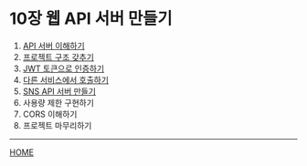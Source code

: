 # 10장 웹 API 서버 만들기

1. [API 서버 이해하기](./01.md)
2. [프로젝트 구조 갖추기](./02.md)
3. [JWT 토큰으로 인증하기](./03.md)
4. [다른 서비스에서 호출하기](./04.md)
5. [SNS API 서버 만들기](./05.md)
6. 사용량 제한 구현하기
7. CORS 이해하기
8. 프로젝트 마무리하기

-----
[HOME](../../README.md)
